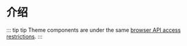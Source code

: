 # 介绍

::: tip tip
Theme components are under the same [browser API access restrictions](../guide/using-vue.md#browser-api-access-restrictions).
:::
